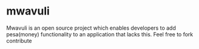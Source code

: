# mwavuli
Mwavuli is an open source project which enables developers to add pesa(money) functionality to an application that lacks this. Feel free to fork contribute
